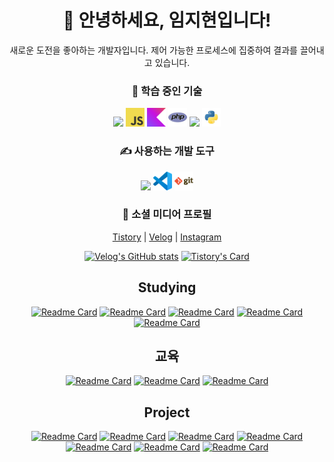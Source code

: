 <div align="center">
  <h1>👋 안녕하세요, 임지현입니다!</h1>
  <p>새로운 도전을 좋아하는 개발자입니다. 제어 가능한 프로세스에 집중하여 결과를 끌어내고 있습니다.</p>

<h3>🌱 학습 중인 기술</h3>
<p>
  <code><img height="30" src="https://cdn-icons-png.flaticon.com/512/226/226777.png"></code>
  <code><img height="30" src="https://raw.githubusercontent.com/github/explore/80688e429a7d4ef2fca1e82350fe8e3517d3494d/topics/javascript/javascript.png"></code>
  <code><img height="30" src="https://raw.githubusercontent.com/github/explore/80688e429a7d4ef2fca1e82350fe8e3517d3494d/topics/kotlin/kotlin.png"></code>
  <code><img height="30" src="https://raw.githubusercontent.com/github/explore/80688e429a7d4ef2fca1e82350fe8e3517d3494d/topics/php/php.png"></code>
  <code><img height="30" src="https://upload.wikimedia.org/wikipedia/commons/1/19/C_Logo.png"></code>
  <code><img height="30" src="https://raw.githubusercontent.com/github/explore/80688e429a7d4ef2fca1e82350fe8e3517d3494d/topics/python/python.png"></code>
</p>


<h3>✍ 사용하는 개발 도구</h3>
<p>
  <code><img height="30" src="https://upload.wikimedia.org/wikipedia/commons/thumb/9/9c/IntelliJ_IDEA_Icon.svg/2048px-IntelliJ_IDEA_Icon.svg.png"></code>
  <code><img height="30" src="https://raw.githubusercontent.com/github/explore/80688e429a7d4ef2fca1e82350fe8e3517d3494d/topics/visual-studio-code/visual-studio-code.png"></code>
  <code><img height="30" src="https://raw.githubusercontent.com/github/explore/80688e429a7d4ef2fca1e82350fe8e3517d3494d/topics/git/git.png"></code>
</p>



<h3>💫 소셜 미디어 프로필</h3>
<p>
  <a href="https://rei050r.tistory.com/">Tistory</a> |
  <a href="https://velog.io/@mic050r">Velog</a> |
  <a href="https://www.instagram.com/rei050r/">Instagram</a> 
</p>

[![Velog's GitHub stats](https://velog-readme-stats.vercel.app/api?name=mic050r)](https://velog.io/@mic050r)
[![Tistory's Card](https://github-readme-tistory-card.vercel.app/api?name=rei050r&theme=default)](https://rei050r.tistory.com/)

<!-- <h2>GitHub Streak</h2>
[![GitHub Streak](https://streak-stats.demolab.com?user=mic050r&theme=apprentice&date_format=%5BY.%5Dn.j)](https://git.io/streak-stats)
-->

<h2>Studying</h2>

[![Readme Card](https://github-readme-stats.vercel.app/api/pin/?username=mic050r&repo=Study_Java)](https://github.com/mic050r/Study_Java)
[![Readme Card](https://github-readme-stats.vercel.app/api/pin/?username=mic050r&repo=Study_C)](https://github.com/mic050r/Study_C)
[![Readme Card](https://github-readme-stats.vercel.app/api/pin/?username=mic050r&repo=Study_PHP)](https://github.com/mic050r/Study_PHP)
[![Readme Card](https://github-readme-stats.vercel.app/api/pin/?username=mic050r&repo=TIL)](https://github.com/mic050r/TIL)
[![Readme Card](https://github-readme-stats.vercel.app/api/pin/?username=mic050r&repo=2023-TIL_DS-study)](https://github.com/mic050r/2023-TIL_DS-study)


<h2>교육</h2>

[![Readme Card](https://github-readme-stats.vercel.app/api/pin/?username=mic050r&repo=JavaScript_for_studying_alone)](https://github.com/mic050r/JavaScript_for_studying_alone)
[![Readme Card](https://github-readme-stats.vercel.app/api/pin/?username=mic050r&repo=Python_for_studying_alone)](https://github.com/mic050r/Python_for_studying_alone)
[![Readme Card](https://github-readme-stats.vercel.app/api/pin/?username=mic050r&repo=WebApplication)](https://github.com/mic050r/WebApplication)

<h2>Project</h2>

[![Readme Card](https://github-readme-stats.vercel.app/api/pin/?username=mic050r&repo=Mirim-Prescription)](https://github.com/mic050r/Mirim-Prescription)
[![Readme Card](https://github-readme-stats.vercel.app/api/pin/?username=mic050r&repo=Your-Planet-1)](https://github.com/mic050r/Your-Planet-1)
[![Readme Card](https://github-readme-stats.vercel.app/api/pin/?username=mic050r&repo=Java_winter)](https://github.com/mic050r/Java_winter)
[![Readme Card](https://github-readme-stats.vercel.app/api/pin/?username=mic050r&repo=StarBucks)](https://github.com/mic050r/StarBucks)
[![Readme Card](https://github-readme-stats.vercel.app/api/pin/?username=mic050r&repo=TWeeksStudy_JS)](https://github.com/mic050r/TWeeksStudy_JS)
[![Readme Card](https://github-readme-stats.vercel.app/api/pin/?username=mic050r&repo=DoNotSleepAI)](https://github.com/mic050r/DoNotSleepAI)
[![Readme Card](https://github-readme-stats.vercel.app/api/pin/?username=mic050r&repo=Web-Project)](https://github.com/mic050r/Web-Project)








</div>
